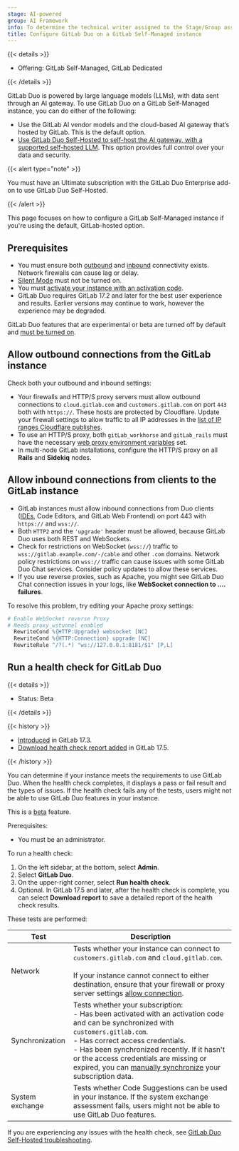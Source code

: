 ```yaml
---
stage: AI-powered
group: AI Framework
info: To determine the technical writer assigned to the Stage/Group associated with this page, see https://handbook.gitlab.com/handbook/product/ux/technical-writing/#assignments
title: Configure GitLab Duo on a GitLab Self-Managed instance
---
```


{{< details >}}

- Offering: GitLab Self-Managed, GitLab Dedicated

{{< /details >}}

GitLab Duo is powered by large language models (LLMs), with data sent through an AI gateway.
To use GitLab Duo on a GitLab Self-Managed instance, you can do either of the following:

- Use the GitLab AI vendor models and the cloud-based AI gateway that’s hosted by
  GitLab. This is the default option.
- [Use GitLab Duo Self-Hosted to self-host the AI gateway, with a supported self-hosted LLM](../../administration/gitlab_duo_self_hosted/_index.md#set-up-a-gitlab-duo-self-hosted-infrastructure).
  This option provides full control over your data and security.

{{< alert type="note" >}}

You must have an Ultimate subscription with the GitLab Duo Enterprise add-on to use GitLab Duo Self-Hosted.

{{< /alert >}}

This page focuses on how to configure a GitLab Self-Managed instance if you're using the default, GitLab-hosted option.

## Prerequisites

- You must ensure both [outbound](#allow-outbound-connections-from-the-gitlab-instance)
  and [inbound](#allow-inbound-connections-from-clients-to-the-gitlab-instance) connectivity exists.
  Network firewalls can cause lag or delay.
- [Silent Mode](../../administration/silent_mode/_index.md) must not be turned on.
- You must [activate your instance with an activation code](../../administration/license.md#activate-gitlab-ee).
- GitLab Duo requires GitLab 17.2 and later for the best user experience and results. Earlier versions may continue to work, however the experience may be degraded.

GitLab Duo features that are experimental or beta are turned off by default
and [must be turned on](turn_on_off.md#turn-on-beta-and-experimental-features).

## Allow outbound connections from the GitLab instance

 Check both your outbound and inbound settings:

- Your firewalls and HTTP/S proxy servers must allow outbound connections
  to `cloud.gitlab.com` and `customers.gitlab.com` on port `443` both with `https://`.
  These hosts are protected by Cloudflare. Update your firewall settings to allow traffic to
  all IP addresses in the [list of IP ranges Cloudflare publishes](https://www.cloudflare.com/ips/).
- To use an HTTP/S proxy, both `gitLab_workhorse` and `gitLab_rails` must have the necessary
  [web proxy environment variables](https://docs.gitlab.com/omnibus/settings/environment-variables.html) set.
- In multi-node GitLab installations, configure the HTTP/S proxy on all **Rails** and **Sidekiq** nodes.

## Allow inbound connections from clients to the GitLab instance

- GitLab instances must allow inbound connections from Duo clients ([IDEs](../../editor_extensions/_index.md),
  Code Editors, and GitLab Web Frontend) on port 443 with `https://` and `wss://`.
- Both `HTTP2` and the `'upgrade'` header must be allowed, because GitLab Duo
  uses both REST and WebSockets.
- Check for restrictions on WebSocket (`wss://`) traffic to `wss://gitlab.example.com/-/cable` and other `.com` domains.
  Network policy restrictions on `wss://` traffic can cause issues with some GitLab Duo Chat
  services. Consider policy updates to allow these services.
- If you use reverse proxies, such as Apache, you might see GitLab Duo Chat connection issues in your
  logs, like **WebSocket connection to .... failures**.

To resolve this problem, try editing your Apache proxy settings:

```apache
# Enable WebSocket reverse Proxy
# Needs proxy_wstunnel enabled
  RewriteCond %{HTTP:Upgrade} websocket [NC]
  RewriteCond %{HTTP:Connection} upgrade [NC]
  RewriteRule ^/?(.*) "ws://127.0.0.1:8181/$1" [P,L]
```

## Run a health check for GitLab Duo

{{< details >}}

- Status: Beta

{{< /details >}}

{{< history >}}

- [Introduced](https://gitlab.com/gitlab-org/gitlab/-/merge_requests/161997) in GitLab 17.3.
- [Download health check report added](https://gitlab.com/gitlab-org/gitlab/-/merge_requests/165032) in GitLab 17.5.

{{< /history >}}

You can determine if your instance meets the requirements to use GitLab Duo.
When the health check completes, it displays a pass or fail result and the types of issues.
If the health check fails any of the tests, users might not be able to use GitLab Duo features in your instance.

This is a [beta](../../policy/development_stages_support.md) feature.

Prerequisites:

- You must be an administrator.

To run a health check:

1. On the left sidebar, at the bottom, select **Admin**.
1. Select **GitLab Duo**.
1. On the upper-right corner, select **Run health check**.
1. Optional. In GitLab 17.5 and later, after the health check is complete, you can select **Download report** to save a detailed report of the health check results.

These tests are performed:

| Test | Description |
|-----------------|-------------|
| Network | Tests whether your instance can connect to `customers.gitlab.com` and `cloud.gitlab.com`.<br><br>If your instance cannot connect to either destination, ensure that your firewall or proxy server settings [allow connection](setup.md). |
| Synchronization | Tests whether your subscription: <br>- Has been activated with an activation code and can be synchronized with `customers.gitlab.com`.<br>- Has correct access credentials.<br>- Has been synchronized recently. If it hasn't or the access credentials are missing or expired, you can [manually synchronize](../../subscriptions/self_managed/_index.md#manually-synchronize-subscription-data) your subscription data. |
| System exchange | Tests whether Code Suggestions can be used in your instance. If the system exchange assessment fails, users might not be able to use GitLab Duo features. |

If you are experiencing any issues with the health check, see [GitLab Duo Self-Hosted troubleshooting](../../administration/gitlab_duo_self_hosted/troubleshooting.md#gitlab-duo-health-check-is-not-working).
